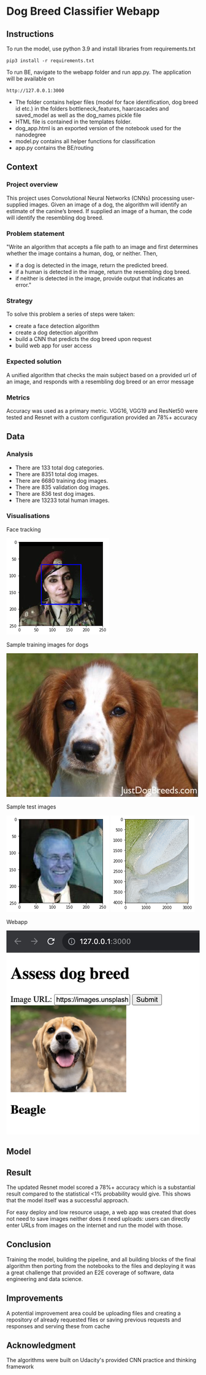 # Dog Breed Classifier Webapp

## Instructions

To run the model, use python 3.9 and install libraries from requirements.txt

```
pip3 install -r requirements.txt
```

To run BE, navigate to the webapp folder and run app.py. The application will be available on

```
http://127.0.0.1:3000
```

- The folder contains helper files (model for face identification, dog breed id etc.) in the folders
  bottleneck_features, haarcascades and saved_model as well as the dog_names pickle file
- HTML file is contained in the templates folder.
- dog_app.html is an exported version of the notebook used for the nanodegree
- model.py contains all helper functions for classification
- app.py contains the BE/routing

## Context

### Project overview

This project uses Convolutional Neural Networks (CNNs) processing user-supplied images. Given an image of a dog, the
algorithm will identify an estimate of the canine’s breed. If supplied an image of a human, the code will identify the
resembling dog breed.

### Problem statement

"Write an algorithm that accepts a file path to an image and first determines whether the image contains a human, dog,
or neither. Then,

- if a dog is detected in the image, return the predicted breed.
- if a human is detected in the image, return the resembling dog breed.
- if neither is detected in the image, provide output that indicates an error."

### Strategy
To solve this problem a series of steps were taken:

- create a face detection algorithm
- create a dog detection algorithm
- build a CNN that predicts the dog breed upon request
- build web app for user access

### Expected solution
A unified algorithm that checks the main subject based on a provided url of an image, and responds with a resembling dog breed or an error message

### Metrics

Accuracy was used as a primary metric. VGG16, VGG19 and ResNet50 were tested and Resnet with a custom configuration
provided an 78%+ accuracy

## Data

### Analysis

- There are 133 total dog categories.
- There are 8351 total dog images.
- There are 6680 training dog images.
- There are 835 validation dog images.
- There are 836 test dog images.
- There are 13233 total human images.

### Visualisations

Face tracking

![img1](img/img1.png)

Sample training images for dogs

![img2](img/img2.jpeg)

Sample test images

![img3](img/img3.png)
![img4](img/img4.png)

Webapp

![img5](img/img5.jpg)

## Model
## Result

The updated Resnet model scored a 78%+ accuracy which is a substantial result compared to
the statistical <1% probability would give. This shows that the model itself was a successful approach.

For easy deploy and low resource usage, a web app was created that does not need to save images neither does it need
uploads:
users can directly enter URLs from images on the internet and run the model with those.

## Conclusion

Training the model, building the pipeline, and all building blocks of the final algorithm then porting from the
notebooks to the files and deploying it was a great challenge
that provided an E2E coverage of software, data engineering and data science.

## Improvements 
A potential improvement area could be uploading files and creating a repository of already requested files or saving
previous requests and responses and serving these from cache

## Acknowledgment

The algorithms were built on Udacity's provided CNN practice and thinking framework